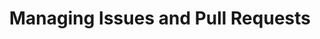 ---
layout: module
leadingpath: ../
title: Managing Issues and Pull Requests
pre-requisites: CONT-05_Merging-pull-requests
learning-objective: Learn ways to maximize team effectiveness with Issues and Pull Requests.
screens:
  - video-slide:
      title: Managing Issues and Pull Requests
      video: https://www.youtube.com/watch?v=r5C6yXNaSGo
      video-script:
        - do: "Navigate to `Issues`"
          say: "Issues and pull requests are a great way to collaborate with your team. An active project may have a large number of open issues and PRs, so managing issues and pull requests is an important part of keeping your team on track."
        - do: "Click `Assignee`"
          say: "One of the first things you should do is make sure that every issue and pull request is assigned to someone on the team who is responsible for seeing it to completion. "
        - do: "Show `Assigned to nobody`"
          say: "You can easily find unassigned items by clicking on assigned to nobody."
        - do: "Select several issues > Assign to GitHubStudent"
          say: "You can assign mulitple items by selecting all of the tasks you would like to assign and then using the drop down to select the assignee."
        - do: "Click `Sort` > `Least recently updated`"
          say: "Issues and Pull Requests can easily pile up and grow stale if you do not intentionally prevent them from doing so. To keep your task lists clean, you can sort by Least recently updated to find the items that have not had recent comments or activity."
        - do: "Click `Sort` > `Oldest`"
          say: "You can also look at the oldest items to see if they are making progress. This can help you decide whether they need a helpful nudge or need to be closed."
        - do: "Click the `Labels` Dropdown"
          say: "Labels also help you keep issues and pull requests organized. For example, you can create labels for the type of task and even use them to queue up the next tasks to be worked within the group."
        - do: "Click `Labels` tab"
          say: "You can manage your project labels, including the name and color, using the labels tab. You will notice that this tab also provides a helpful way to see how many issues and pull requests currently have that label applied. In the next section, we will take a look at another tool for managing your team: Milestones."
      production-notes:
additional-labs:
additional-questions:
resources:

---
